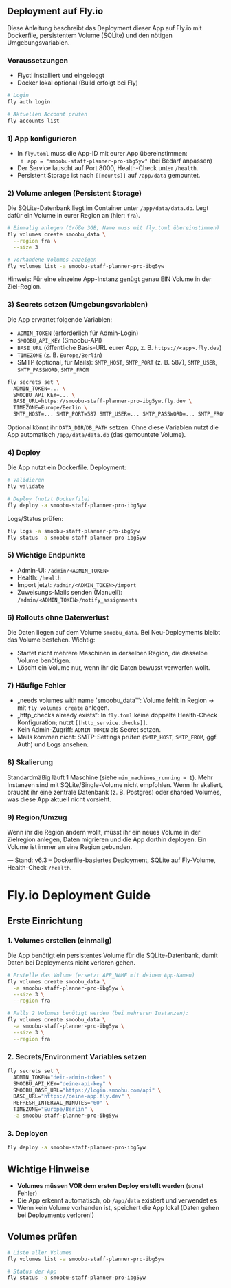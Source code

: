 ## Deployment auf Fly.io

Diese Anleitung beschreibt das Deployment dieser App auf Fly.io mit Dockerfile, persistentem Volume (SQLite) und den nötigen Umgebungsvariablen.

### Voraussetzungen
- Flyctl installiert und eingeloggt
- Docker lokal optional (Build erfolgt bei Fly)

```bash
# Login
fly auth login

# Aktuellen Account prüfen
fly accounts list
```

### 1) App konfigurieren
- In `fly.toml` muss die App-ID mit eurer App übereinstimmen:
  - `app = "smoobu-staff-planner-pro-ibg5yw"` (bei Bedarf anpassen)
- Der Service lauscht auf Port 8000, Health-Check unter `/health`.
- Persistent Storage ist nach `[[mounts]]` auf `/app/data` gemountet.

### 2) Volume anlegen (Persistent Storage)
Die SQLite-Datenbank liegt im Container unter `/app/data/data.db`. Legt dafür ein Volume in eurer Region an (hier: `fra`).

```bash
# Einmalig anlegen (Größe 3GB; Name muss mit fly.toml übereinstimmen)
fly volumes create smoobu_data \
  --region fra \
  --size 3

# Vorhandene Volumes anzeigen
fly volumes list -a smoobu-staff-planner-pro-ibg5yw
```

Hinweis: Für eine einzelne App-Instanz genügt genau EIN Volume in der Ziel-Region.

### 3) Secrets setzen (Umgebungsvariablen)
Die App erwartet folgende Variablen:
- `ADMIN_TOKEN` (erforderlich für Admin-Login)
- `SMOOBU_API_KEY` (Smoobu-API)
- `BASE_URL` (öffentliche Basis-URL eurer App, z. B. `https://<app>.fly.dev`)
- `TIMEZONE` (z. B. `Europe/Berlin`)
- SMTP (optional, für Mails): `SMTP_HOST`, `SMTP_PORT` (z. B. 587), `SMTP_USER`, `SMTP_PASSWORD`, `SMTP_FROM`

```bash
fly secrets set \
  ADMIN_TOKEN=... \
  SMOOBU_API_KEY=... \
  BASE_URL=https://smoobu-staff-planner-pro-ibg5yw.fly.dev \
  TIMEZONE=Europe/Berlin \
  SMTP_HOST=... SMTP_PORT=587 SMTP_USER=... SMTP_PASSWORD=... SMTP_FROM=...
```

Optional könnt ihr `DATA_DIR`/`DB_PATH` setzen. Ohne diese Variablen nutzt die App automatisch `/app/data/data.db` (das gemountete Volume).

### 4) Deploy
Die App nutzt ein Dockerfile. Deployment:

```bash
# Validieren
fly validate

# Deploy (nutzt Dockerfile)
fly deploy -a smoobu-staff-planner-pro-ibg5yw
```

Logs/Status prüfen:
```bash
fly logs -a smoobu-staff-planner-pro-ibg5yw
fly status -a smoobu-staff-planner-pro-ibg5yw
```

### 5) Wichtige Endpunkte
- Admin-UI: `/admin/<ADMIN_TOKEN>`
- Health: `/health`
- Import jetzt: `/admin/<ADMIN_TOKEN>/import`
- Zuweisungs-Mails senden (Manuell): `/admin/<ADMIN_TOKEN>/notify_assignments`

### 6) Rollouts ohne Datenverlust
Die Daten liegen auf dem Volume `smoobu_data`. Bei Neu-Deployments bleibt das Volume bestehen. Wichtig:
- Startet nicht mehrere Maschinen in derselben Region, die dasselbe Volume benötigen.
- Löscht ein Volume nur, wenn ihr die Daten bewusst verwerfen wollt.

### 7) Häufige Fehler
- „needs volumes with name 'smoobu_data'“: Volume fehlt in Region → mit `fly volumes create` anlegen.
- „http_checks already exists“: In `fly.toml` keine doppelte Health-Check Konfiguration; nutzt `[[http_service.checks]]`.
- Kein Admin-Zugriff: `ADMIN_TOKEN` als Secret setzen.
- Mails kommen nicht: SMTP-Settings prüfen (`SMTP_HOST`, `SMTP_FROM`, ggf. Auth) und Logs ansehen.

### 8) Skalierung
Standardmäßig läuft 1 Maschine (siehe `min_machines_running = 1`). Mehr Instanzen sind mit SQLite/Single-Volume nicht empfohlen. Wenn ihr skaliert, braucht ihr eine zentrale Datenbank (z. B. Postgres) oder sharded Volumes, was diese App aktuell nicht vorsieht.

### 9) Region/Umzug
Wenn ihr die Region ändern wollt, müsst ihr ein neues Volume in der Zielregion anlegen, Daten migrieren und die App dorthin deployen. Ein Volume ist immer an eine Region gebunden.

—
Stand: v6.3 – Dockerfile-basiertes Deployment, SQLite auf Fly-Volume, Health-Check `/health`.

# Fly.io Deployment Guide

## Erste Einrichtung

### 1. Volumes erstellen (einmalig)

Die App benötigt ein persistentes Volume für die SQLite-Datenbank, damit Daten bei Deployments nicht verloren gehen.

```bash
# Erstelle das Volume (ersetzt APP_NAME mit deinem App-Namen)
fly volumes create smoobu_data \
  -a smoobu-staff-planner-pro-ibg5yw \
  --size 3 \
  --region fra

# Falls 2 Volumes benötigt werden (bei mehreren Instanzen):
fly volumes create smoobu_data \
  -a smoobu-staff-planner-pro-ibg5yw \
  --size 3 \
  --region fra
```

### 2. Secrets/Environment Variables setzen

```bash
fly secrets set \
  ADMIN_TOKEN="dein-admin-token" \
  SMOOBU_API_KEY="deine-api-key" \
  SMOOBU_BASE_URL="https://login.smoobu.com/api" \
  BASE_URL="https://deine-app.fly.dev" \
  REFRESH_INTERVAL_MINUTES="60" \
  TIMEZONE="Europe/Berlin" \
  -a smoobu-staff-planner-pro-ibg5yw
```

### 3. Deployen

```bash
fly deploy -a smoobu-staff-planner-pro-ibg5yw
```

## Wichtige Hinweise

- **Volumes müssen VOR dem ersten Deploy erstellt werden** (sonst Fehler)
- Die App erkennt automatisch, ob `/app/data` existiert und verwendet es
- Wenn kein Volume vorhanden ist, speichert die App lokal (Daten gehen bei Deployments verloren!)

## Volumes prüfen

```bash
# Liste aller Volumes
fly volumes list -a smoobu-staff-planner-pro-ibg5yw

# Status der App
fly status -a smoobu-staff-planner-pro-ibg5yw
```

